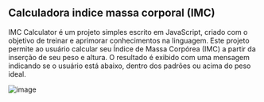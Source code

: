 ## Calculadora indice massa corporal (IMC)

IMC Calculator é um projeto simples escrito em JavaScript, 
criado com o objetivo de treinar e aprimorar conhecimentos na 
linguagem. Este projeto permite ao usuário calcular seu Índice de 
Massa Corpórea (IMC) a partir da inserção de seu peso e altura. O 
resultado é exibido com uma mensagem indicando se o usuário 
está abaixo, dentro dos padrões ou acima do peso ideal.

![image](https://user-images.githubusercontent.com/85120918/218263290-e8b12c94-e443-4567-8e71-d4ef2500316f.png)

